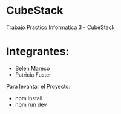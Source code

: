 # CubeStack
Trabajo Practico Informatica 3 - CubeStack
# Integrantes:
- Belen Mareco
- Patricia Fuster

Para levantar el Proyecto:
- npm install
- npm run dev




